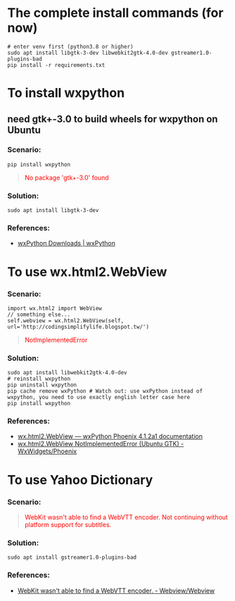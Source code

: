 # The complete install commands (for now)
    # enter venv first (python3.8 or higher)
    sudo apt install libgtk-3-dev libwebkit2gtk-4.0-dev gstreamer1.0-plugins-bad
    pip install -r requirements.txt

# To install wxpython
## need gtk+-3.0 to build wheels for wxpython on Ubuntu

### Scenario:
    pip install wxpython

><font color=#ff0000>No package 'gtk+-3.0' found</font>

### Solution:
    sudo apt install libgtk-3-dev

### References:
* [wxPython Downloads | wxPython](https://wxpython.org/pages/downloads/index.html)


# To use wx.html2.WebView
### Scenario:
    import wx.html2 import WebView
    // something else...
    self.webview = wx.html2.WebView(self, url='http://codingsimplifylife.blogspot.tw/')

><font color=#ff0000>NotImplementedError</font>

### Solution:
    sudo apt install libwebkit2gtk-4.0-dev
    # reinstall wxpython
    pip uninstall wxpython
    pip cache remove wxPython # Watch out: use wxPython instead of wxpython, you need to use exactly english letter case here
    pip install wxpython

### References:
* [wx.html2.WebView — wxPython Phoenix 4.1.2a1 documentation](https://wxpython.org/Phoenix/docs/html/wx.html2.WebView.html)
* [wx.html2.WebView NotImplementedError (Ubuntu GTK) - WxWidgets/Phoenix](https://issueexplorer.com/issue/wxWidgets/Phoenix/2028)


# To use Yahoo Dictionary
### Scenario:
><font color=#ff0000>WebKit wasn't able to find a WebVTT encoder. Not continuing without platform support for subtitles.</font>

### Solution:
    sudo apt install gstreamer1.0-plugins-bad

### References:
* [WebKit wasn't able to find a WebVTT encoder. - Webview/Webview](https://issueexplorer.com/issue/webview/webview/621)
